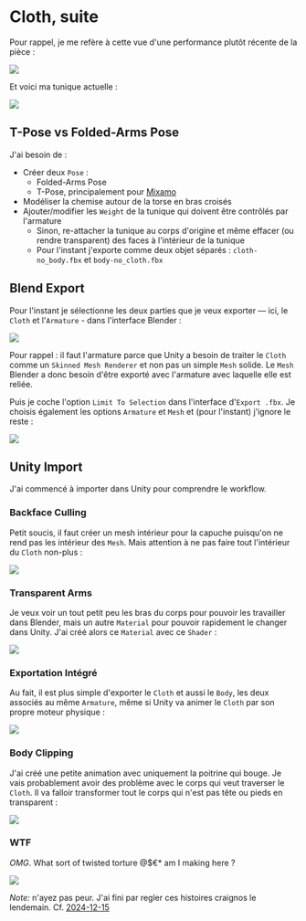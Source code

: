 # Cloth, suite
Pour rappel, je me refère à cette vue d'une performance plutôt récente de la pièce :

![](images/beckett-robes-with-scowls.jpg)

Et voici ma tunique actuelle :

![](images/blender-tunic-armless.png)

## T-Pose vs Folded-Arms Pose
J'ai besoin de :

- Créer deux `Pose` :
	- Folded-Arms Pose
	- T-Pose, principalement pour [Mixamo](http://mixamo.com)
- Modéliser la chemise autour de la torse en bras croisés
- Ajouter/modifier les `Weight` de la tunique qui doivent être contrôlés par l'armature
	- Sinon, re-attacher la tunique au corps d'origine et même effacer (ou rendre transparent) des faces à l'intérieur de la tunique
	- Pour l'instant j'exporte comme deux objet séparés : `cloth-no_body.fbx` et `body-no_cloth.fbx`

## Blend Export
Pour l'instant je sélectionne les deux parties que je veux exporter — ici, le `Cloth` et l'`Armature` - dans l'interface Blender :

![](images/blender-export-select-armature-cloth.png)

Pour rappel : il faut l'armature parce que Unity a besoin de traiter le `Cloth` comme un `Skinned Mesh Renderer` et non pas un simple `Mesh` solide. Le `Mesh` Blender a donc besoin d'être exporté avec l'armature avec laquelle elle est reliée.

Puis je coche l'option `Limit To Selection` dans l'interface d'`Export .fbx`. Je choisis également les options `Armature` et `Mesh` et (pour l'instant) j'ignore le reste :

![](images/blender-export-limit-selected.png)

## Unity Import
J'ai commencé à importer dans Unity pour comprendre le workflow.

### Backface Culling
Petit soucis, il faut créer un mesh intérieur pour la capuche puisqu'on ne rend pas les intérieur des `Mesh`. Mais attention à ne pas faire tout l'intérieur du `Cloth` non-plus :

![](images/unity-interior-backface-culling-problem.png)

### Transparent Arms
Je veux voir un tout petit peu les bras du corps pour pouvoir les travailler dans Blender, mais un autre `Material` pour pouvoir rapidement le changer dans Unity. J'ai créé alors ce `Material` avec ce `Shader` :

![](images/blender-transparent-arms.png)

### Exportation Intégré
Au fait, il est plus simple d'exporter le `Cloth` et aussi le `Body`, les deux associés au même `Armature`, même si Unity va animer le `Cloth` par son propre moteur physique :

![](images/blender-select-armature-body-cloth.png)

### Body Clipping
J'ai créé une petite animation avec uniquement la poitrine qui bouge. Je vais probablement avoir des problème avec le corps qui veut traverser le `Cloth`. Il va falloir transformer tout le corps qui n'est pas tête ou pieds en transparent :

![](images/unity-body-clipping-problem-loop.gif)

### WTF
*OMG*. What sort of twisted torture @$€\* am I making here ?

![](images/unity-torture-porn.gif)

*Note:* n'ayez pas peur. J'ai fini par regler ces histoires craignos le lendemain. Cf. [2024-12-15](./2024-12-15.md)